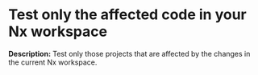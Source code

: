 # Test only the affected code in your Nx workspace

**Description:** Test only those projects that are affected by the changes in the current Nx workspace.


